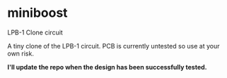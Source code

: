 # miniboost
LPB-1 Clone circuit
<p>A tiny clone of the LPB-1 circuit. PCB is currently untested so use at your own risk.</p>
<p><b>I'll update the repo when the design has been successfully tested.</b></p>

